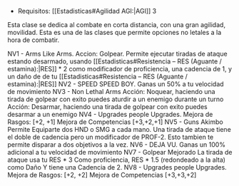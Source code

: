 - Requisitos: [[Estadisticas#Agilidad AGI:|AGI]] 3

Esta clase se dedica al combate en corta distancia, con una gran agilidad, movilidad.
Esta es una de las clases que permite opciones no letales a la hora de combatir.

NV1 - Arms Like Arms.
	Accion: Golpear.
	Permite ejecutar tiradas de ataque estando desarmado, usando [[Estadisticas#Resistencia – RES (Aguante / estamina):|RES]] \* 2 como modificador de proficiencia, una cadencia de 1, y un daño de de tu [[Estadisticas#Resistencia – RES (Aguante / estamina):|RES]]
NV2 - SPEED SPEED BOY.
	Ganas un 50% a tu velocidad de movimiento
NV3 - Non Lethal Arms
	Acción: Noquear, haciendo una tirada de golpear con exito puedes aturdir a un enemigo durante un turno
	Acción: Desarmar, haciendo una tirada de golpear con exito puedes desarmar a un enemigo
NV4 - Upgrades people Upgrades.
	Mejora de Rasgos: \[+2, +1\]
	Mejora de Competencias \[+3,+2,+1\]
NV5 - Guns Akimbo
	Permite Equiparte dos HND o SMG a cada mano. Una tirada de ataque tiene el doble de cadencia pero un modificador de PROF-2. Esto tambien te permite disparar a dos objetivos a la vez.
NV6 - DEJA VU.
	Ganas un 100% adicional a tu velocidad de movimiento 
NV7 - Golpear Mejorado
	La tirada de ataque usa tu RES * 3 Como proficiencia, 
	RES * 1.5 (redondeado a la alta)  como Daño
	Y tiene una Cadencia de 2.
NV8 - Upgrades people Upgrades.
	Mejora de Rasgos: \[+2, +2\]
	Mejora de Competencias \[+3,+3,+2\]
